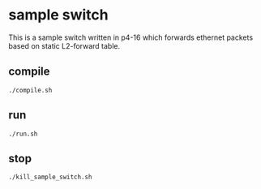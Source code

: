 # sample switch

This is a sample switch written in p4-16 which forwards ethernet packets based on static L2-forward table.

## compile 

`./compile.sh`

## run

`./run.sh`

## stop

`./kill_sample_switch.sh`

